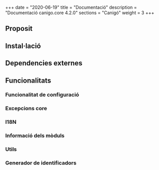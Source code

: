 +++
date        = "2020-06-19"
title       = "Documentació"
description = "Documentació canigo.core 4.2.0"
sections    = "Canigó"
weight		= 3
+++

## Proposit

## Instal·lació

## Dependencies externes

## Funcionalitats

### Funcionalitat de configuració

### Excepcions core

### I18N

### Informació dels mòduls

### Utils

### Generador de identificadors


